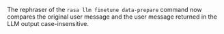 The rephraser of the `rasa llm finetune data-prepare` command now compares the original user message and the user
message returned in the LLM output case-insensitive.